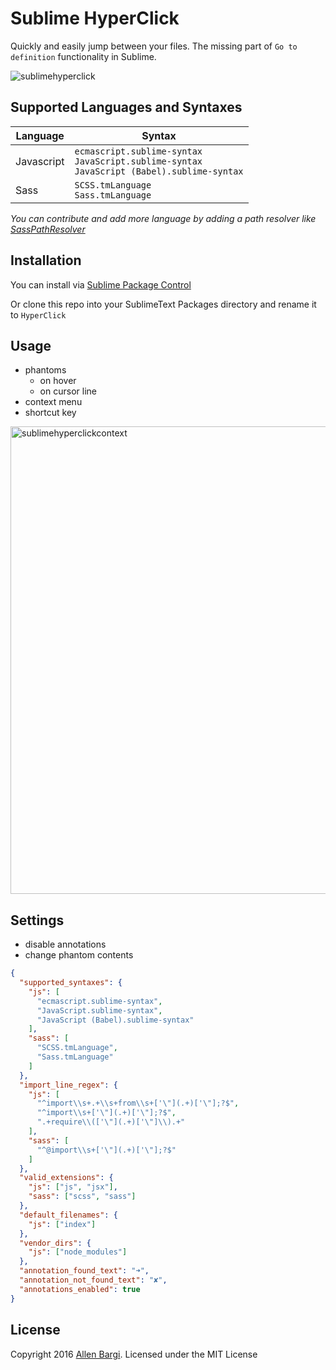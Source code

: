 # Sublime HyperClick
Quickly and easily jump between your files. The missing part of `Go to definition` functionality in Sublime.

![sublimehyperclick](https://cloud.githubusercontent.com/assets/3202/19578519/51558bb4-971c-11e6-8ef2-d256da53d1da.gif)


## Supported Languages and Syntaxes

|  Language  |                                                Syntax                                               |
|------------|-------------------------------------------------------------------------------------------------------|
| Javascript | `ecmascript.sublime-syntax` <br> `JavaScript.sublime-syntax` <br> `JavaScript (Babel).sublime-syntax` |
| Sass       | `SCSS.tmLanguage` <br> `Sass.tmLanguage`                                                              |

*You can contribute and add more language by adding a path resolver like [SassPathResolver](https://github.com/aziz/SublimeHyperClick/blob/master/hyper_click/sass_path_resolver.py)*


## Installation
You can install via [Sublime Package Control]()

Or clone this repo into your SublimeText Packages directory and rename it to `HyperClick`

## Usage
* phantoms
    * on hover
    * on cursor line
* context menu
* shortcut key

<img width="748" alt="sublimehyperclickcontext" src="https://cloud.githubusercontent.com/assets/3202/19578923/480cacde-971e-11e6-9504-91c26737c486.png">

## Settings
- disable annotations
- change phantom contents

```json
{
  "supported_syntaxes": {
    "js": [
      "ecmascript.sublime-syntax",
      "JavaScript.sublime-syntax",
      "JavaScript (Babel).sublime-syntax"
    ],
    "sass": [
      "SCSS.tmLanguage",
      "Sass.tmLanguage"
    ]
  },
  "import_line_regex": {
    "js": [
      "^import\\s+.+\\s+from\\s+['\"](.+)['\"];?$",
      "^import\\s+['\"](.+)['\"];?$",
      ".+require\\(['\"](.+)['\"]\\).+"
    ],
    "sass": [
      "^@import\\s+['\"](.+)['\"];?$"
    ]
  },
  "valid_extensions": {
    "js": ["js", "jsx"],
    "sass": ["scss", "sass"]
  },
  "default_filenames": {
    "js": ["index"]
  },
  "vendor_dirs": {
    "js": ["node_modules"]
  },
  "annotation_found_text": "➜",
  "annotation_not_found_text": "✘",
  "annotations_enabled": true
}
```

## License
Copyright 2016 [Allen Bargi](https://twitter.com/aziz). Licensed under the MIT License

